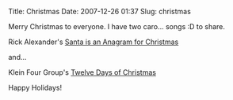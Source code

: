 Title: Christmas
Date: 2007-12-26 01:37
Slug: christmas

Merry Christmas to everyone. I have two caro... songs :D to share.

Rick Alexander's [Santa is an Anagram for
Christmas](http://www.rickalexander.com/Santa.htm)

and...

Klein Four Group's [Twelve Days of
Christmas](http://www.youtube.com/watch?v=lH0OLKAXw3I)

Happy Holidays!

